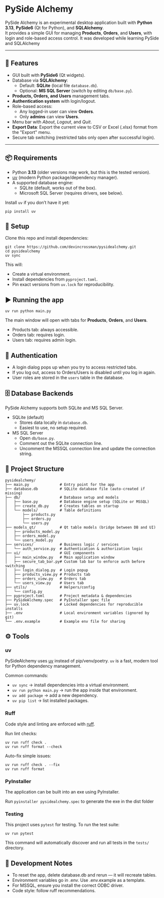 # PySide Alchemy

PySide Alchemy is an experimental desktop application built with **Python 3.13**, **PySide6** (Qt for Python), and **SQLAlchemy**.  
It provides a simple GUI for managing **Products**, **Orders**, and **Users**, with login and role-based access control. It was developed while
learning PySide and SQLAlchemy

---

## 🚀 Features
- GUI built with **PySide6** (Qt widgets).
- Database via **SQLAlchemy**:
  - Default: **SQLite** (local file `database.db`).
  - Optional: **MS SQL Server** (switch by editing `db/base.py`).
- **Products, Orders, and Users** management tabs.
- **Authentication system** with login/logout.
- Role-based access:
  - Any logged-in user can view **Orders**.
  - Only **admins** can view **Users**.
- Menu bar with *About*, *Logout*, and *Quit*.
- **Export Data**: Export the current view to CSV or Excel (.xlsx) format from the "Export" menu.
- Secure tab switching (restricted tabs only open after successful login).

---

## 📦 Requirements
- Python **3.13** (older versions may work, but this is the tested version).
- [uv](https://github.com/astral-sh/uv) (modern Python package/dependency manager).
- A supported database engine:
  - SQLite (default, works out of the box).
  - Microsoft SQL Server (requires drivers, see below).

Install `uv` if you don’t have it yet:

```
pip install uv
```

## 🔧 Setup
Clone this repo and install dependencies:

```
git clone https://github.com/devincrossman/pysidealchemy.git
cd pysidealchemy
uv sync
```

This will:

- Create a virtual environment.
- Install dependencies from `pyproject.toml`.
- Pin exact versions from `uv.lock` for reproducibility.

## ▶️ Running the app
```
uv run python main.py
```

The main window will open with tabs for **Products**, **Orders**, and **Users**.

- Products tab: always accessible.
- Orders tab: requires login.
- Users tab: requires admin login.

## 🔑 Authentication
- A login dialog pops up when you try to access restricted tabs.
- If you log out, access to Orders/Users is disabled until you log in again.
- User roles are stored in the `users` table in the database.

## 🗄️ Database Backends
PySide Alchemy supports both SQLite and MS SQL Server.

- SQLite (default)
    - Stores data locally in `database.db`.
    - Easiest to use, no setup required.
- MS SQL Server
    - Open `db/base.py`.
    - Comment out the SQLite connection line.
    - Uncomment the MSSQL connection line and update the connection string.

## 📂 Project Structure
```
pysidealchemy/
├── main.py              # Entry point for the app
├── database.db          # SQLite database file (auto-created if missing)
├── db/                  # Database setup and models
│   ├── base.py          # Database engine setup (SQLite or MSSQL)
│   ├── create_db.py     # Creates tables on startup
│   └── models/          # Table definitions
│       ├── products.py
│       ├── orders.py
│       └── users.py
├── models_qt/           # Qt table models (bridge between DB and UI)
│   ├── products_model.py
│   ├── orders_model.py
│   └── users_model.py
├── services/            # Business logic / services
│   └── auth_service.py  # Authentication & authorization logic
├── ui/                  # GUI components
│   ├── main_window.py   # Main application window
│   ├── secure_tab_bar.py# Custom tab bar to enforce auth before switching
│   ├── login_dialog.py  # Login popup
│   ├── products_view.py # Products tab
│   ├── orders_view.py   # Orders tab
│   └── users_view.py    # Users tab
├── utils/               # Helpers/config
│   └── config.py
├── pyproject.toml       # Project metadata & dependencies
├── PySideAlchemy.spec   # PyInstaller spec file
├── uv.lock              # Locked dependencies for reproducible installs
├── .env                 # Local environment variables (ignored by git)
└── .env.example         # Example env file for sharing
```
## ⚙️ Tools
### uv
PySideAlchemy uses [uv](https://github.com/astral-sh/uv) instead of pip/venv/poetry.
`uv` is a fast, modern tool for Python dependency management.

Common commands:

- `uv sync` → install dependencies into a virtual environment.
- `uv run python main.py` → run the app inside that environment.
- `uv add package` → add a new dependency.
- `uv pip list` → list installed packages.

### Ruff
Code style and linting are enforced with [ruff](https://docs.astral.sh/ruff/).

Run lint checks:

```
uv run ruff check .
uv run ruff format --check
```
Auto-fix simple issues:

```
uv run ruff check . --fix
uv run ruff format
```



### PyInstaller
The application can be built into an exe using PyInstaller.

Run `pyinstaller pysidealchemy.spec` to generate the exe in the dist folder

### Testing
This project uses `pytest` for testing. To run the test suite:

```
uv run pytest
```

This command will automatically discover and run all tests in the `tests/` directory.

## 🌱 Development Notes
- To reset the app, delete database.db and rerun — it will recreate tables.
- Environment variables go in .env. Use .env.example as a template.
- For MSSQL, ensure you install the correct ODBC driver.
- Code style: follow ruff recommendations.
